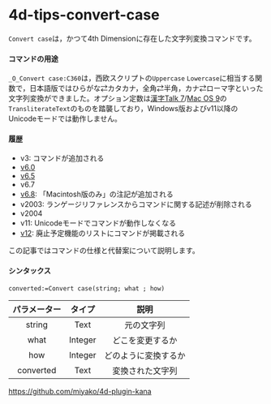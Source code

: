 # 4d-tips-convert-case

`Convert case`は，かつて4th Dimensionに存在した文字列変換コマンドです。

#### コマンドの用途

`_O_Convert case:C360`は，西欧スクリプトの`Uppercase` `Lowercase`に相当する関数で，日本語版ではひらがな⇄カタカナ，全角⇄半角，カナ⇄ローマ字といった文字列変換ができました。オプション定数は[漢字Talk 7](https://ja.wikipedia.org/wiki/%E6%BC%A2%E5%AD%97Talk)/[Mac OS 9](https://ja.wikipedia.org/wiki/Classic_Mac_OS)の`TransliterateText`のものを踏襲しており，Windows版およびv11以降のUnicodeモードでは動作しません。

#### 履歴

* v3: コマンドが追加される
* [v6.0](https://github.com/4D-JP/4d-tips-convert-case/files/8684081/Convert.case-6.0.pdf)
* [v6.5](https://github.com/4D-JP/4d-tips-convert-case/files/8684044/Convert.case-6.5.pdf)
* v6.7
* [v6.8](https://github.com/4D-JP/4d-tips-convert-case/files/8684041/Convert.case-6.8.pdf): 「Macintosh版のみ」の注記が追加される
* v2003: ランゲージリファレンスからコマンドに関する記述が削除される
* v2004
* v11: Unicodeモードでコマンドが動作しなくなる
* [v12](https://github.com/4D-JP/4d-tips-convert-case/files/8684135/4d-deprecated-features-12.pdf): 廃止予定機能のリストにコマンドが掲載される

この記事ではコマンドの仕様と代替案について説明します。

#### シンタックス

```4d
converted:=Convert case(string; what ; how) 
```

|パラメーター|タイプ|説明|
|:-:|:-:|:-:|
|string|Text|元の文字列|
|what|Integer|どこを変更するか|
|how|Integer|どのように変換するか|
|converted|Text|変換された文字列|



https://github.com/miyako/4d-plugin-kana
